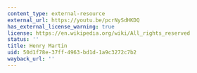 ```yaml
---
content_type: external-resource
external_url: https://youtu.be/pcrNySdHKDQ
has_external_license_warning: true
license: https://en.wikipedia.org/wiki/All_rights_reserved
status: ''
title: Henry Martin
uid: 50d1f78e-37ff-4963-bd1d-1a9c3272c7b2
wayback_url: ''
---
```

